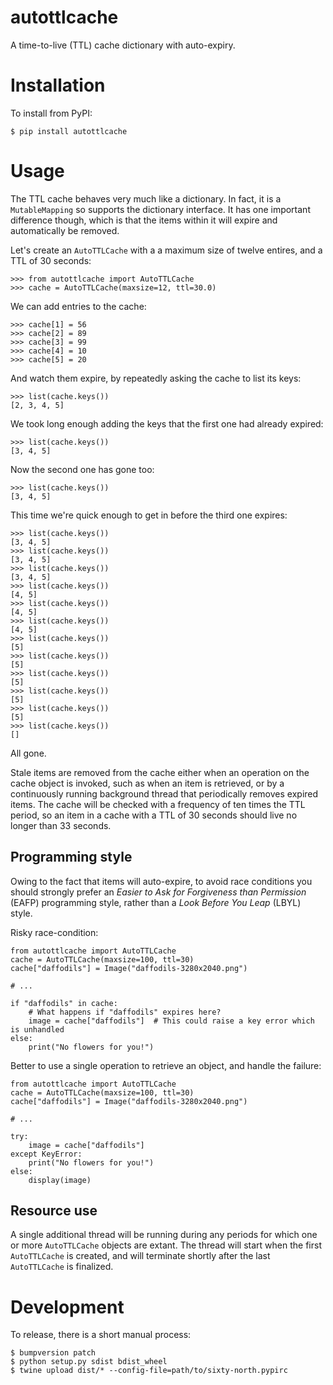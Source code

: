 # autottlcache

A time-to-live (TTL) cache dictionary with auto-expiry.

# Installation

To install from PyPI:

    $ pip install autottlcache
  
  
# Usage


The TTL cache behaves very much like a dictionary. In fact, it is a `MutableMapping` so supports the
dictionary interface. It has one important difference though, which is that the items within it will
expire and automatically be removed.

Let's create an `AutoTTLCache` with a a maximum size of twelve entires, and a TTL of 30 seconds:

    >>> from autottlcache import AutoTTLCache
    >>> cache = AutoTTLCache(maxsize=12, ttl=30.0)
    
We can add entries to the cache:

    >>> cache[1] = 56
    >>> cache[2] = 89
    >>> cache[3] = 99
    >>> cache[4] = 10
    >>> cache[5] = 20

And watch them expire, by repeatedly asking the cache to list its keys:

    >>> list(cache.keys())
    [2, 3, 4, 5]
    
We took long enough adding the keys that the first one had already expired:
    
    >>> list(cache.keys())
    [3, 4, 5]
    
Now the second one has gone too:
    
    >>> list(cache.keys())
    [3, 4, 5]
    
This time we're quick enough to get in before the third one expires:
 
    >>> list(cache.keys())
    [3, 4, 5]
    >>> list(cache.keys())
    [3, 4, 5]
    >>> list(cache.keys())
    [3, 4, 5]
    >>> list(cache.keys())
    [4, 5]
    >>> list(cache.keys())
    [4, 5]
    >>> list(cache.keys())
    [4, 5]
    >>> list(cache.keys())
    [5]
    >>> list(cache.keys())
    [5]
    >>> list(cache.keys())
    [5]
    >>> list(cache.keys())
    [5]
    >>> list(cache.keys())
    [5]
    >>> list(cache.keys())
    []
    
All gone.

Stale items are removed from the cache either when an operation on the cache object is invoked, such
as when an item is retrieved, or by a continuously running background thread that periodically
removes expired items. The cache will be checked with a frequency of ten times the TTL period, so
an item in a cache with a TTL of 30 seconds should live no longer than 33 seconds.

## Programming style

Owing to the fact that items will auto-expire, to avoid race conditions you should strongly prefer
an _Easier to Ask for Forgiveness than Permission_ (EAFP) programming style, rather than a _Look
Before You Leap_ (LBYL) style.

Risky race-condition:

    from autottlcache import AutoTTLCache
    cache = AutoTTLCache(maxsize=100, ttl=30)
    cache["daffodils"] = Image("daffodils-3280x2040.png")
    
    # ...
    
    if "daffodils" in cache:
        # What happens if "daffodils" expires here?
        image = cache["daffodils"]  # This could raise a key error which is unhandled
    else:
        print("No flowers for you!")
        
        
Better to use a single operation to retrieve an object, and handle the failure:

    from autottlcache import AutoTTLCache
    cache = AutoTTLCache(maxsize=100, ttl=30)
    cache["daffodils"] = Image("daffodils-3280x2040.png")
    
    # ...
    
    try:
        image = cache["daffodils"]
    except KeyError:
        print("No flowers for you!")
    else:
        display(image)
        
        
## Resource use

A single additional thread will be running during any periods for which one or more `AutoTTLCache`
objects are extant. The thread will start when the first `AutoTTLCache` is created, and will
terminate shortly after the last `AutoTTLCache` is finalized.


# Development

To release, there is a short manual process:

    $ bumpversion patch
    $ python setup.py sdist bdist_wheel
    $ twine upload dist/* --config-file=path/to/sixty-north.pypirc
  